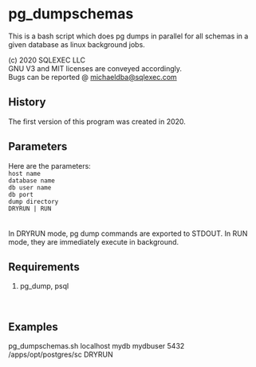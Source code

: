 # pg_dumpschemas
This is a bash script which does pg dumps in parallel for all schemas in a given database as linux background jobs.

(c) 2020 SQLEXEC LLC
<br/>
GNU V3 and MIT licenses are conveyed accordingly.
<br/>
Bugs can be reported @ michaeldba@sqlexec.com


## History
The first version of this program was created in 2020.  

## Parameters
Here are the parameters:
<br/>
`host name`
<br/>
`database name`
<br/>
`db user name`
<br/>
`db port` 
<br/>
`dump directory`
<br/>
`DRYRUN | RUN`      
<br/>
<br/>
In DRYRUN mode, pg dump commands are exported to STDOUT.  In RUN mode, they are immediately execute in background.
<br/>
## Requirements
1. pg_dump, psql
<br/>

## Examples
pg_dumpschemas.sh localhost mydb mydbuser 5432 /apps/opt/postgres/sc DRYRUN
<br/><br/>

